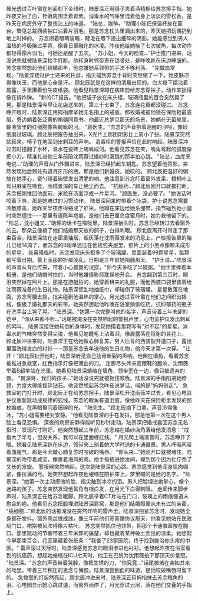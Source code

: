 晨光透过百叶窗在地面刻下金线时，陆景深正用镊子夹着酒精棉给苏念擦手指。她昨夜又抽了血，针眼周围泛着青紫。消毒水的气味里混着他身上淡淡的雪松香，是昨天在病房外守了整夜沾上的味道。
"陆总，咖啡。"助理小陈把保温杯放在窗台，瞥见总裁西装袖口沾着片羽毛。那是苏念枕头里漏出来的，昨天她把玩偶扔到地上时掉的。
苏念闭着眼睛装睡，睫毛在眼下投出细碎的阴影。她能感觉到男人温热的呼吸拂过手背，像春日里融化的冰凌。昨夜他给她掖了七次被角，每次动作都轻得像片羽毛，可她还是醒了五次。
"苏小姐，今天的检查..."护士推门进来，话没说完就被陆景深抬手打断。他转身时领带歪在锁骨处，是昨晚趴在床边睡皱的。苏念突然想起他们结婚那年，他总嫌她系领带的手法不够利落。
"先做血常规。"陆景深接过护士递来的托盘，指尖碰到苏念手背时突然缩了一下。她皮肤凉得像块玉，而他掌心全是汗。
顾北辰就是在这样的清晨出现的。白大褂下摆沾着晨露，手里攥着份牛皮纸袋。他看见陆景深蹲在病床前给苏念穿袜子，动作笨拙得像在拆炸弹。
"新的CT报告。"他把袋子放在床头柜，玻璃瓶里的百合突然晃了晃。那是陆景深今早让花店送来的，第三十七束了，苏念连花瓣都没碰过。
苏念睁开眼时，陆景深正用拇指摩挲她无名指上的戒痕。那枚婚戒被他锁在保险柜最底层，旁边躺着张泛黄的捐髓同意书。他最近总梦见那天的场景，她躺在无菌舱里，输液管里的红细胞像条蜿蜒的河。
"顾医生。"苏念的声音带着刚醒的沙哑，像砂纸磨过玻璃。顾北辰把报告抽出来，X光片上那团阴影比上周小了些。陆景深突然站起来，椅子在地面划出刺耳的声响。
消毒柜的警报声恰在此时响起。陆景深冲过去时撞翻了水杯，温水在瓷砖上蜿蜒成河。他看见苏念在笑，嘴角弯起的弧度像把小刀，精准扎进他三年前陪沈雨薇试婚纱时漏跳的那半拍心跳。
"陆总，血库来电说..."助理的声音从门外飘进来，陆景深已经抓起车钥匙。苏念望着他背影，突然发现他后颈处有道月牙形的疤。那是他们新婚夜，她咬的。
顾北辰把温好的粥放在她手心，瓷勺碰着碗壁发出清脆的响。他注意到苏念盯着窗外发呆，梧桐叶上有只麻雀在啄食，而陆景深的车正绝尘而去。
"抗癌药..."顾北辰刚开口就被打断。苏念把粥推回他面前，米粒在汤面浮成一片星河。"顾医生，没必要了。"她说话时咬着下唇，那是她难过的习惯动作。
陆景深回来时带着个冰袋。护士说苏念需要冷敷膝盖，她昨天半夜疼得蜷成了虾米。他蹲在床边给她系绷带，指节碰到她小腿时突然僵住——那里有道陈年疤痕，是他们去巴厘岛度蜜月时，她为救他留下的。
"陆总，沈小姐又..."助理的话卡在喉咙里。陆景深抬头时，苏念已经转过去看窗外的云。那朵云像极了他们结婚那天放的鸽子，白得刺眼。
顾北辰离开时带走了那束百合。陆景深站在走廊里抽烟，烟灰落在沈雨薇发来的消息上。产检报告里的胎儿已经14周了，而苏念的B超单还压在他钱包夹层里，照片上的小黑点像颗未成形的星星。
夜幕降临时，苏念发现床头柜多了个玻璃罐。里面装着99颗星星，每颗都写着日期。最上面那颗折痕凌乱，日期是三年前她捐髓那天。
"护士说..."陆景深的声音从背后传来，带着小心翼翼的试探，"你今天多吃了半碗粥。"他手里捧着本相册，是他们结婚时拍的，当时他嫌摄影师耽误他开会。
苏念翻到第三页时，眼泪突然掉在照片上。那是在游艇拍的，她穿着租来的礼服，而他西装口袋里装着给沈雨薇准备的生日礼物。陆景深慌乱地抽纸巾，却碰倒了玻璃罐。
星星散落在地面，苏念弯腰去捡，指尖碰到他温热的掌心。月光透过百叶窗在他们之间织出银线，像极了婚礼那天的彩带。她突然想起他昨晚在浴室偷偷吃药，抗抑郁药的瓶子在洗手台上晃了晃。
"陆景深。"她第一次完整叫他的名字，声音带着三年未卸的铠甲，"你从来都不听..."话尾被淹没在突然响起的警报声里，心电监护仪发出刺耳的鸣叫。
陆景深接住她软倒的身体时，发现她攥着那颗写有"对不起"的星星。消毒水的气味突然变得尖锐，他看见她睫毛上沾着泪，像晨露落在将谢的昙花上。
顾北辰冲进来时，陆景深正在给她做心肺复苏。男人后背的西装裂开道口子，露出里面洗得发白的衬衫——那是苏念去年送他的生日礼物，他今天才第一次穿。
"让开！"顾北辰扯开他时，陆景深听见自己肋骨断裂的声响。他倒在墙角，看着苏念被推进急救室，红色指示灯像把滴血的刀。
走廊尽头传来高跟鞋的脆响，沈雨薇举着B超单站在光里。她看见陆景深蜷缩在墙角，领带歪在一边，像只被遗弃的兽。
"景深哥，我们的孩子..."她话没说完就被扼住喉咙。陆景深的手指陷进她脖颈，力度大得能捏碎钻石。他突然想起苏念昨夜说梦话，喊的是"妈妈别走"。
急救室的门打开时，顾北辰正在给苏念擦手。陆景深松开沈雨薇冲过去，看见心电监护仪重新跳动成规律的弧线。苏念的眼角有道泪痕，像他昨天在保险柜里发现的那枚婚戒，在黑暗里闪着细碎的光。
"陆先生。"顾北辰摘下口罩，声音冷得像冰，"苏小姐需要绝对安静。"他看见陆景深的手在发抖，那是他第一次在这个男人脸上看见恐惧。
深夜的病房安静得能听见秒针走动。陆景深把婚戒套回苏念无名指时，发现尺寸刚好。他突然想起三年前，苏念缩在婚纱店角落给他发消息："戒指大了半号，但没关系，我可以在里面缠红线。"
月光爬上输液管时，苏念睁开了眼。她看见陆景深趴在床边，领带夹上别着她大学时送的卡通徽章。男人呼吸间带着血腥气，那是今天做心肺复苏时咬破的嘴唇。
"你从来..."她刚开口就被堵住。陆景深的吻带着咸涩，像裹着海风的雨。他手指插进她发间，摸到那个因为化疗秃了又长的发旋。
警报器突然响起，这次是陆景深的心跳。苏念感觉到他浑身肌肉绷紧，像拉满的弓。她突然想起昨夜他蜷缩在陪护床上，梦里喊的是她的名字。
"陆景深。"她第一次主动摸他的脸，指尖触到冰凉的泪。男人把脸埋进她掌心，像个迷路的孩子。苏念突然发现他鬓角有根白发，在月光下白得刺眼。
走廊传来脚步声时，陆景深正在给苏念暖脚。顾北辰举着CT片站在门口，玻璃上的雨痕像道未愈合的疤。他看见苏念把脸埋进陆景深肩窝，那是他们结婚照里从未有过的亲密。
"癌细胞..."顾北辰的话被淹没在突然炸响的雷声里。陆景深抱紧苏念时，发现她全身都在发抖。窗外雨丝缠成线，像三年前他们签离婚协议那天，他看见她站在民政局门口，裙摆被风吹得像片枯叶。
苏念突然抓住他领带，把那个卡通徽章按在胸口。那里跳动的节奏带着三年未卸的痛楚，却也藏着某种破土而出的温柔。她想起今早那束百合，花蕊里藏着张纸条："我查了23家医院，终于找到能治你头疼的中医。"
雷声滚过天际时，陆景深感觉苏念的眼泪渗进他衬衫。他想起昨夜在浴室看到的抗癌药，想起她蜷缩在ICU七天时，他正在巴黎为沈雨薇拍下那顶天价皇冠。
"陆景深。"苏念的声音带着哭腔，像把生锈的刀，"你究竟..."话尾被堵在突如其来的吻里，带着三年积压的思念与悔恨。陆景深尝到血的味道，是他咬破嘴唇时留下的。
急救室的灯突然亮起，顾北辰冲进来时，陆景深正用拇指抹去苏念眼角的泪。心电图显示她心跳过速，而窗外雨停了，月光穿过云层，落在他们交叠的手指上。
